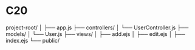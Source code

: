 # C20
project-root/
│
├── app.js
├── controllers/
│   └── UserController.js
├── models/
│   └── User.js
├── views/
│   ├── add.ejs
│   ├── edit.ejs
│   ├── index.ejs
└── public/

